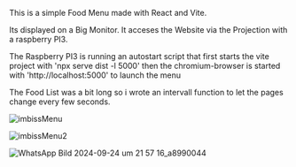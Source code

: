 This is a simple Food Menu made with React and Vite. 

Its displayed on a Big Monitor. It acceses the Website via the Projection with a raspberry PI3. 

The Raspberry PI3 is running an autostart script that first starts the vite project with 'npx serve dist -l 5000' 
then the chromium-browser is started with 'http://localhost:5000' to launch the menu 

The Food List was a bit long so i wrote an intervall function to let the pages change every few seconds.

![imbissMenu](https://github.com/user-attachments/assets/d8ace012-5bcc-4a61-9bdb-a247a7cbb474)

![imbissMenu2](https://github.com/user-attachments/assets/b5a562f4-c139-4343-befb-81eec18fd818)


![WhatsApp Bild 2024-09-24 um 21 57 16_a8990044](https://github.com/user-attachments/assets/7da36d7d-166f-4b13-aaa0-85dbef44e7ac)
